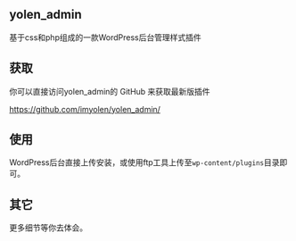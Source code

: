 ## yolen_admin
基于css和php组成的一款WordPress后台管理样式插件

## 获取
你可以直接访问yolen_admin的 GitHub 来获取最新版插件

https://github.com/imyolen/yolen_admin/

## 使用
WordPress后台直接上传安装，或使用ftp工具上传至`wp-content/plugins`目录即可。

## 其它
更多细节等你去体会。
